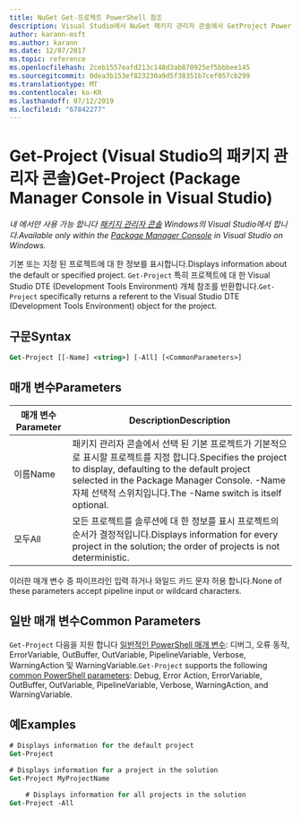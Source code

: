 ```yaml
---
title: NuGet Get-프로젝트 PowerShell 참조
description: Visual Studio에서 NuGet 패키지 관리자 콘솔에서 GetProject PowerShell 명령에 대 한 참조입니다.
author: karann-msft
ms.author: karann
ms.date: 12/07/2017
ms.topic: reference
ms.openlocfilehash: 2ceb1557eafd213c148d3ab870925ef5bbbee145
ms.sourcegitcommit: 0dea3b153ef823230a9d5f38351b7cef057cb299
ms.translationtype: MT
ms.contentlocale: ko-KR
ms.lasthandoff: 07/12/2019
ms.locfileid: "67842277"
---
```

# <a name="get-project-package-manager-console-in-visual-studio"></a><span data-ttu-id="97725-103">Get-Project (Visual Studio의 패키지 관리자 콘솔)</span><span class="sxs-lookup"><span data-stu-id="97725-103">Get-Project (Package Manager Console in Visual Studio)</span></span>

<span data-ttu-id="97725-104">*내 에서만 사용 가능 합니다 [패키지 관리자 콘솔](package-manager-console.md) Windows의 Visual Studio에서 합니다.*</span><span class="sxs-lookup"><span data-stu-id="97725-104">*Available only within the [Package Manager Console](package-manager-console.md) in Visual Studio on Windows.*</span></span>

<span data-ttu-id="97725-105">기본 또는 지정 된 프로젝트에 대 한 정보를 표시합니다.</span><span class="sxs-lookup"><span data-stu-id="97725-105">Displays information about the default or specified project.</span></span> <span data-ttu-id="97725-106">`Get-Project` 특히 프로젝트에 대 한 Visual Studio DTE (Development Tools Environment) 개체 참조를 반환합니다.</span><span class="sxs-lookup"><span data-stu-id="97725-106">`Get-Project` specifically returns a referent to the Visual Studio DTE (Development Tools Environment) object for the project.</span></span>

## <a name="syntax"></a><span data-ttu-id="97725-107">구문</span><span class="sxs-lookup"><span data-stu-id="97725-107">Syntax</span></span>

```ps
Get-Project [[-Name] <string>] [-All] [<CommonParameters>]
```

## <a name="parameters"></a><span data-ttu-id="97725-108">매개 변수</span><span class="sxs-lookup"><span data-stu-id="97725-108">Parameters</span></span>

| <span data-ttu-id="97725-109">매개 변수</span><span class="sxs-lookup"><span data-stu-id="97725-109">Parameter</span></span> | <span data-ttu-id="97725-110">Description</span><span class="sxs-lookup"><span data-stu-id="97725-110">Description</span></span> |
| --- | --- |
| <span data-ttu-id="97725-111">이름</span><span class="sxs-lookup"><span data-stu-id="97725-111">Name</span></span> | <span data-ttu-id="97725-112">패키지 관리자 콘솔에서 선택 된 기본 프로젝트가 기본적으로 표시할 프로젝트를 지정 합니다.</span><span class="sxs-lookup"><span data-stu-id="97725-112">Specifies the project to display, defaulting to the default project selected in the Package Manager Console.</span></span> <span data-ttu-id="97725-113">-Name 자체 선택적 스위치입니다.</span><span class="sxs-lookup"><span data-stu-id="97725-113">The -Name switch is itself optional.</span></span> |
| <span data-ttu-id="97725-114">모두</span><span class="sxs-lookup"><span data-stu-id="97725-114">All</span></span> | <span data-ttu-id="97725-115">모든 프로젝트를 솔루션에 대 한 정보를 표시 프로젝트의 순서가 결정적입니다.</span><span class="sxs-lookup"><span data-stu-id="97725-115">Displays information for every project in the solution; the order of projects is not deterministic.</span></span> |

<span data-ttu-id="97725-116">이러한 매개 변수 중 파이프라인 입력 하거나 와일드 카드 문자 허용 합니다.</span><span class="sxs-lookup"><span data-stu-id="97725-116">None of these parameters accept pipeline input or wildcard characters.</span></span>

## <a name="common-parameters"></a><span data-ttu-id="97725-117">일반 매개 변수</span><span class="sxs-lookup"><span data-stu-id="97725-117">Common Parameters</span></span>

<span data-ttu-id="97725-118">`Get-Project` 다음을 지원 합니다 [일반적인 PowerShell 매개 변수](http://go.microsoft.com/fwlink/?LinkID=113216): 디버그, 오류 동작, ErrorVariable, OutBuffer, OutVariable, PipelineVariable, Verbose, WarningAction 및 WarningVariable.</span><span class="sxs-lookup"><span data-stu-id="97725-118">`Get-Project` supports the following [common PowerShell parameters](http://go.microsoft.com/fwlink/?LinkID=113216): Debug, Error Action, ErrorVariable, OutBuffer, OutVariable, PipelineVariable, Verbose, WarningAction, and WarningVariable.</span></span>

## <a name="examples"></a><span data-ttu-id="97725-119">예</span><span class="sxs-lookup"><span data-stu-id="97725-119">Examples</span></span>

```ps
# Displays information for the default project
Get-Project

# Displays information for a project in the solution
Get-Project MyProjectName

    # Displays information for all projects in the solution
Get-Project -All
```